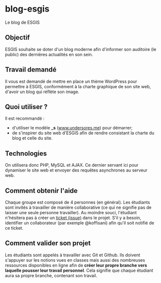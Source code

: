 # blog-esgis
Le blog de ESGIS

## Objectif
ESGIS souhaite se doter d'un blog moderne afin d'informer son auditoire (le public) des dernières actualités en son sein. 

## Travail demandé
Il vous est demandé de mettre en place un thème WordPress pour permettre à ESGIS, conformément à la charte graphique de son site web, d'avoir un blog qui réflète son image.

## Quoi utiliser ?
Il est recommandé :
- d'utiliser le modèle **_s** (www.undersores.me) pour démarrer;
- de s'inspirer du site web d'ESGIS afin de rendre consistant la charte du blog et celle du site.

## Technologies
On utilisera donc PHP, MySQL et AJAX. Ce dernier servant ici pour dynamiser le site web et envoyer des requêtes asynchrones au serveur web.

## Comment obtenir l'aide
Chaque groupe est composé de 4 personnes (en général). Les étudiants sont invités à travailler de manière collaborative (ce qui ne signifie pas de laisser une seule personne travailler). Au moindre souci, l'étudiant n'hésitera pas à créer un [ticket (issue)](/issues) dans le projet. S'il y  a besoin, identifier un collaborateur (par exemple @koffisani) afin qu'il soit notifié de ce ticket.

## Comment valider son projet
Les étudiants sont appelés à travailler avec Git et Github. Ils doivent s'appuyer sur les notions vues en classes mais aussi des nombreuses ressources disponibles en ligne afin de **créer leur propre branche vers laquelle pousser leur travail personnel**. Cela signifie que chaque étudiant aura sa propre branche, contenant son travail.


